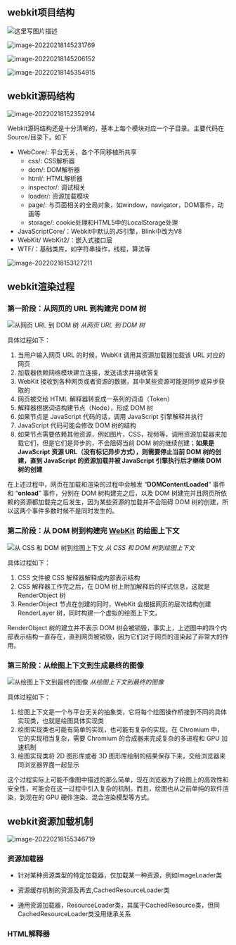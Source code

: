 ## webkit项目结构

![这里写图片描述](https://raw.githubusercontent.com/mowang111/image-hosting/master/typora_images/wKiom1OoFoXiajoAAACtCpO9nQU069.jpg)

![image-20220218145231769](https://raw.githubusercontent.com/mowang111/image-hosting/master/typora_images/image-20220218145231769.png)

![image-20220218145206152](https://raw.githubusercontent.com/mowang111/image-hosting/master/typora_images/image-20220218145206152.png)

![image-20220218145354915](https://raw.githubusercontent.com/mowang111/image-hosting/master/typora_images/image-20220218145354915.png)

## webkit源码结构

![image-20220218152352914](https://raw.githubusercontent.com/mowang111/image-hosting/master/typora_images/image-20220218152352914.png)

Webkit源码结构还是十分清晰的，基本上每个模块对应一个子目录。主要代码在Source/目录下，如下

- WebCore/: 平台无关，各个不同移植所共享
  - css/: CSS解析器
  - dom/: DOM解析器
  - html/: HTML解析器
  - inspector/: 调试相关
  - loader/: 资源加载模块
  - page/: 与页面相关的全局对象，如window，navigator，DOM事件，动画等
  - storage/: cookie处理和HTML5中的LocalStorage处理
- JavaScriptCore/：Webkit中默认的JS引擎，Blink中改为V8
- WebKit/ WebKit2/：嵌入式接口层
- WTF/：基础类库，如字符串操作，线程，算法等

![image-20220218153127211](https://raw.githubusercontent.com/mowang111/image-hosting/master/typora_images/image-20220218153127211.png)

## webkit渲染过程

### 第一阶段：从网页的 URL 到构建完 DOM 树

![从网页 URL 到 DOM 树](https://img-blog.csdn.net/20180627230408522?watermark/2/text/aHR0cHM6Ly9ibG9nLmNzZG4ubmV0L3VzZXJrYW5n/font/5a6L5L2T/fontsize/400/fill/I0JBQkFCMA==/dissolve/70)
*从网页 URL 到 DOM 树*

具体过程如下：

1. 当用户输入网页 URL 的时候，WebKit 调用其资源加载器加载该 URL 对应的网页
2. 加载器依赖网络模块建立连接，发送请求并接收答复
3. WebKit 接收到各种网页或者资源的数据，其中某些资源可能是同步或异步获取的
4. 网页被交给 HTML 解释器转变成一系列的词语（Token）
5. 解释器根据词语构建节点（Node），形成 DOM 树
6. 如果节点是 JavaScript 代码的话，调用 JavaScript 引擎解释并执行
7. JavaScript 代码可能会修改 DOM 树的结构
8. 如果节点需要依赖其他资源，例如图片，CSS，视频等，调用资源加载器来加载它们，但是它们是异步的，不会阻碍当前 DOM 树的继续创建；**如果是 JavaScript 资源 URL（没有标记异步方式），则需要停止当前 DOM 树的创建，直到 JavaScript 的资源加载并被 JavaScript 引擎执行后才继续 DOM 树的创建**

在上述过程中，网页在加载和渲染的过程中会触发 “**DOMContentLoaded**” 事件和 “**onload**” 事件，分别在 DOM 树构建完之后，以及 DOM 树建完并且网页所依赖的资源都加载完之后发生，因为某些资源的加载并不会阻碍 DOM 树的创建，所以这两个事件多数时候不是同时发生的。

### 第二阶段：从 DOM 树到构建完 [WebKit](https://so.csdn.net/so/search?q=WebKit&spm=1001.2101.3001.7020) 的绘图上下文

![从 CSS 和 DOM 树到绘图上下文](https://raw.githubusercontent.com/mowang111/image-hosting/master/typora_images/20180627233356705)
*从 CSS 和 DOM 树到绘图上下文*

具体过程如下：

1. CSS 文件被 CSS 解释器解释成内部表示结构
2. CSS 解释器工作完之后，在 DOM 树上附加解释后的样式信息，这就是 RenderObject 树
3. RenderObject 节点在创建的同时，WebKit 会根据网页的层次结构创建 RenderLayer 树，同时构建一个虚拟的绘图上下文。

RenderObject 树的建立并不表示 DOM 树会被销毁，事实上，上述图中的四个内部表示结构一直存在，直到网页被销毁，因为它们对于网页的渲染起了非常大的作用。

### 第三阶段：从绘图上下文到生成最终的图像

![从绘图上下文到最终的图像](https://raw.githubusercontent.com/mowang111/image-hosting/master/typora_images/2018062723450047)
*从绘图上下文到最终的图像*

具体过程如下：

1. 绘图上下文是一个与平台无关的抽象类，它将每个绘图操作桥接到不同的具体实现类，也就是绘图具体实现类
2. 绘图实现类也可能有简单的实现，也可能有复杂的实现。在 Chromium 中，它的实现相当复杂，需要 Chromium 的合成器来完成复杂的多进程和 GPU 加速机制
3. 绘图实现类将 2D 图形库或者 3D 图形库绘制的结果保存下来，交给浏览器来同浏览器界面一起显示

这个过程实际上可能不像图中描述的那么简单，现在浏览器为了绘图上的高效性和安全性，可能会在这一过程中引入复杂的机制。而且，绘图也从之前单纯的软件渲染，到现在的 GPU 硬件渲染、混合渲染模型等方式。

## webkit资源加载机制

![image-20220218155346719](https://raw.githubusercontent.com/mowang111/image-hosting/master/typora_images/image-20220218155346719.png)

### 资源加载器

+ 针对某种资源类型的特定加载器，仅加载某一种资源，例如ImageLoader类

+ 资源缓存机制的资源及再去,CachedResourceLoader类

+ 通用资源加载器，ResourceLoader类，其属于CachedResource类，但同CachedResourceLoader类没用继承关系

  

### HTML解释器

